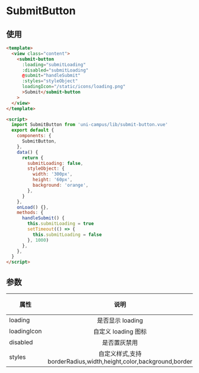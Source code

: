 # SubmitButton

## 使用

```html
<template>
  <view class="content">
    <submit-button
      :loading="submitLoading"
      :disabled="submitLoading"
      @submit="handleSubmit"
      :styles="styleObject"
      loadingIcon="/static/icons/loading.png"
      >Submit</submit-button
    >
  </view>
</template>

<script>
  import SubmitButton from 'uni-campus/lib/submit-button.vue'
  export default {
    components: {
      SubmitButton,
    },
    data() {
      return {
        submitLoading: false,
        styleObject: {
          width: '300px',
          height: '60px',
          background: 'orange',
        },
      }
    },
    onLoad() {},
    methods: {
      handleSubmit() {
        this.submitLoading = true
        setTimeout(() => {
          this.submitLoading = false
        }, 1000)
      },
    },
  }
</script>
```

## 参数

| 属性 | 说明 | 类型 | 默认值 |
| --- | :-: | --- | --- |
| loading | 是否显示 loading | boolean | false |
| loadingIcon | 自定义 loading 图标 | string | '...' |
| disabled | 是否置灰禁用 | boolean | false |
| styles | 自定义样式,支持 borderRadius,width,height,color,background,border | object | {} |
